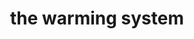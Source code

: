 ---
title: the warming system
product_type: hoodie
is_women: 
is_men: 
is_unisex: true
is_variant:
original_price: $35
sale_price:
color: black
sizes:
- size: "xxxs"
  stock: 1
- size: "xxs"
  stock: 6
- size: "xs"
  stock: 0
- size: "s"
  stock: 4
- size: "m"
  stock: 5
- size: "l"
  stock: 0
- size: "xl"
  stock: 0
- size: "xxl"
  stock: 2
- size: "xxxl"
  stock: 1

img: "1-the-sykstem-hoodie-black.png"
main_alt: the classic the-sykstem hoodie with our logo turned on its side
description: This is the classic company hoodie.
material: "100% bamboo"
---